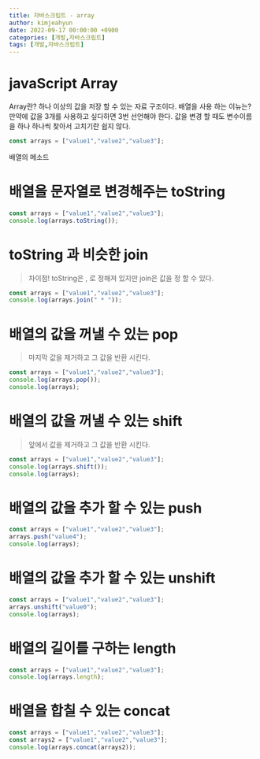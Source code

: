 ```yaml
---
title: 자바스크립트 - array
author: kimjeahyun
date: 2022-09-17 00:00:00 +0900
categories: [개발,자바스크립트]
tags: [개발,자바스크립트]
---
```


# javaScript Array

Array란? 하나 이상의 값을 저장 할 수 있는 자료 구조이다.
배열을 사용 하는 이뉴는? 만약에 값을 3개를 사용하고 싶다하면 3번 선언해야 한다.
값을 변경 할 때도 변수이름을 하나 하나씩 찾아서 고치기란 쉽지 않다.


```javascript
const arrays = ["value1","value2","value3"];
```

배열의 메소드 

# 배열을 문자열로 변경해주는 toString

```javascript
const arrays = ["value1","value2","value3"];
console.log(arrays.toString());
```

# toString 과 비슷한 join 
> 차이점! toString은 , 로 정해져 있지만 join은 값을 정 할 수 있다.

```javascript
const arrays = ["value1","value2","value3"];
console.log(arrays.join(" * "));
```

# 배열의 값을 꺼낼 수 있는 pop 
> 마지막 값을 제거하고 그 값을 반환 시킨다.

```javascript
const arrays = ["value1","value2","value3"];
console.log(arrays.pop());
console.log(arrays);
```

# 배열의 값을 꺼낼 수 있는 shift
> 앞에서 값을 제거하고 그 값을 반환 시킨다.

```javascript
const arrays = ["value1","value2","value3"];
console.log(arrays.shift());
console.log(arrays);
```

# 배열의 값을 추가 할 수 있는 push

```javascript
const arrays = ["value1","value2","value3"];
arrays.push("value4");
console.log(arrays);
```

# 배열의 값을 추가 할 수 있는 unshift

```javascript
const arrays = ["value1","value2","value3"];
arrays.unshift("value0");
console.log(arrays);
```

# 배열의 길이를 구하는 length

```javascript
const arrays = ["value1","value2","value3"];
console.log(arrays.length);
```

# 배열을 합칠 수 있는 concat

```javascript
const arrays = ["value1","value2","value3"];
const arrays2 = ["value1","value2","value3"];
console.log(arrays.concat(arrays2));
```


